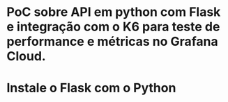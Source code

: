# PoC sobre API em python com Flask e integração com o K6 para teste de performance e métricas no Grafana Cloud.

# Instale o Flask com o Python
